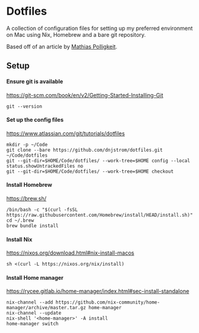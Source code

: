 # Dotfiles

A collection of configuration files for setting up my preferred environment on Mac using Nix, Homebrew and a bare git repository.

Based off of an article by [Mathias Polligkeit](https://www.mathiaspolligkeit.com/dev/exploring-nix-on-macos/).


## Setup

#### Ensure git is available

https://git-scm.com/book/en/v2/Getting-Started-Installing-Git

```
git --version
```

#### Set up the config files

https://www.atlassian.com/git/tutorials/dotfiles

```
mkdir -p ~/Code
git clone --bare https://github.com/dnjstrom/dotfiles.git ~/Code/dotfiles
git --git-dir=$HOME/Code/dotfiles/ --work-tree=$HOME config --local status.showUntrackedFiles no
git --git-dir=$HOME/Code/dotfiles/ --work-tree=$HOME checkout
```

#### Install Homebrew

https://brew.sh/

```
/bin/bash -c "$(curl -fsSL https://raw.githubusercontent.com/Homebrew/install/HEAD/install.sh)"
cd ~/.brew
brew bundle install
```

#### Install Nix

https://nixos.org/download.html#nix-install-macos

```
sh <(curl -L https://nixos.org/nix/install)
```

#### Install Home manager

https://rycee.gitlab.io/home-manager/index.html#sec-install-standalone

```
nix-channel --add https://github.com/nix-community/home-manager/archive/master.tar.gz home-manager
nix-channel --update
nix-shell '<home-manager>' -A install
home-manager switch
```

